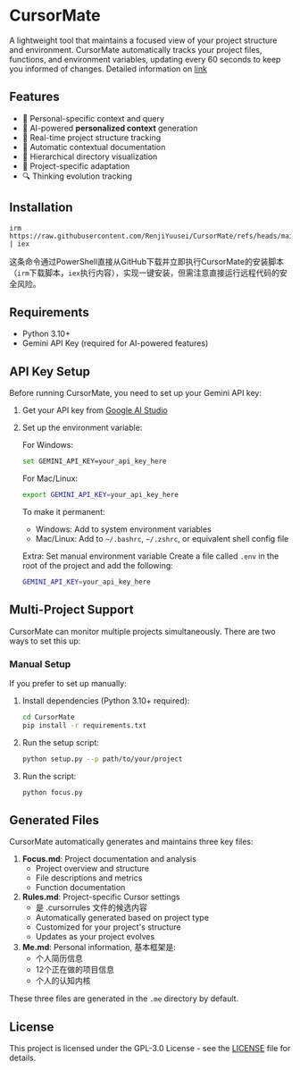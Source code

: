 # CursorMate

A lightweight tool that maintains a focused view of your project structure and environment. CursorMate automatically tracks your project files, functions, and environment variables, updating every 60 seconds to keep you informed of changes. Detailed information on [link](https://1587causalai.github.io/CursorMate/#/)



## Features

- 🧠 Personal-specific context and query
- 🤖 AI-powered **personalized context** generation
- 🔄 Real-time project structure tracking
- 📝 Automatic contextual documentation
- 🌳 Hierarchical directory visualization
- 🎯 Project-specific adaptation
- 🔍 Thinking evolution tracking

## Installation
```
irm https://raw.githubusercontent.com/RenjiYuusei/CursorMate/refs/heads/main/install.ps1 | iex
```

这条命令通过PowerShell直接从GitHub下载并立即执行CursorMate的安装脚本（`irm`下载脚本，`iex`执行内容），实现一键安装，但需注意直接运行远程代码的安全风险。

## Requirements

- Python 3.10+
- Gemini API Key (required for AI-powered features)

## API Key Setup

Before running CursorMate, you need to set up your Gemini API key:

1. Get your API key from [Google AI Studio](https://makersuite.google.com/app/apikey)

2. Set up the environment variable:

   For Windows:

   ```bash
   set GEMINI_API_KEY=your_api_key_here
   ```

   For Mac/Linux:

   ```bash
   export GEMINI_API_KEY=your_api_key_here
   ```

   To make it permanent:

   - Windows: Add to system environment variables
   - Mac/Linux: Add to `~/.bashrc`, `~/.zshrc`, or equivalent shell config file

   Extra: Set manual environment variable
   Create a file called `.env` in the root of the project and add the following:
   ```bash
   GEMINI_API_KEY=your_api_key_here
   ```


## Multi-Project Support

CursorMate can monitor multiple projects simultaneously. There are two ways to set this up:


### Manual Setup

If you prefer to set up manually:

1. Install dependencies (Python 3.10+ required):

   ```bash
   cd CursorMate
   pip install -r requirements.txt
   ```

2. Run the setup script:
   ```bash
   python setup.py --p path/to/your/project
   ```

3. Run the script:
   ```bash
   python focus.py
   ```

## Generated Files

CursorMate automatically generates and maintains three key files:

1. **Focus.md**: Project documentation and analysis
   - Project overview and structure
   - File descriptions and metrics
   - Function documentation
2. **Rules.md**: Project-specific Cursor settings
   - 是 .cursorrules 文件的候选内容
   - Automatically generated based on project type
   - Customized for your project's structure
   - Updates as your project evolves
3. **Me.md**: Personal information, 基本框架是:
   - 个人简历信息
   - 12个正在做的项目信息
   - 个人的认知内核

These three files are generated in the `.me` directory by default.


## License

This project is licensed under the GPL-3.0 License - see the [LICENSE](LICENSE) file for details.

